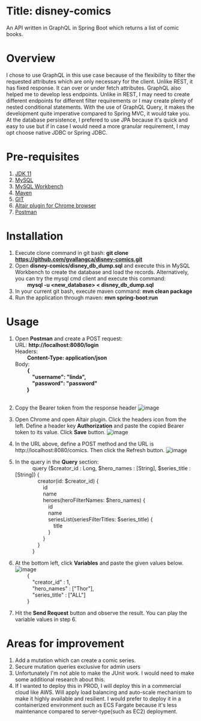 # Title: disney-comics
An API written in GraphQL in Spring Boot which returns a list of comic books.

# Overview
I chose to use GraphQL in this use case because of the flexibility to filter the requested attributes which are only necessary for the client. Unlike REST, it has fixed response. It can over or under fetch attributes.
GraphQL also helped me to develop less endpoints. Unlike in REST, I may need to create different endpoints for different filter requirements or I may create plenty of nested conditional statements. 
With the use of GraphQL Query, it makes the development quite imperative compared to Spring MVC, it would take you.
At the database persistence, I prefered to use JPA  because it's quick and easy to use but if in case I would need a more granular requirement, I may opt choose native JDBC or Spring JDBC.

# Pre-requisites
1. <a href="https://www.oracle.com/java/technologies/javase/jdk11-archive-downloads.html">JDK 11</a>
2. <a href="https://dev.mysql.com/downloads/installer/">MySQL</a>
3. <a href="https://dev.mysql.com/downloads/workbench/">MySQL Workbench</a>
4. <a href="https://maven.apache.org/download.cgi">Maven</a>
5. <a href="https://git-scm.com/download/win">GIT</a>
6. <a href="https://chrome.google.com/webstore/detail/altair-graphql-client/flnheeellpciglgpaodhkhmapeljopja?hl=en">Altair plugin for Chrome browser</a>
7. <a href="https://www.postman.com/downloads/">Postman</a>

# Installation
1. Execute clone command in git bash: 
      **git clone https://github.com/gvallangca/disney-comics.git**
2. Open **disney-comics/disney_db_dump.sql** and execute this in MySQL Workbench to create the database and load the records. 
  Alternatively, you can try the mysql cmd client and execute this command:<br>&emsp;&emsp;
  <b>mysql -u <user> <new_database> < disney_db_dump.sql</b>
3. In your current git bash, execute maven command:
      <b>mvn clean package</b>
4. Run the application through maven:
      **mvn spring-boot:run**
      
# Usage
1. Open <b>Postman</b> and create a POST request:<br>
      URL: **http://localhost:8080/login<br>**
      Headers:<br>&emsp;&emsp;
        **Content-Type: application/json<br>**
      Body:<br>&emsp;&emsp;
        **{<br>&emsp;&emsp;&emsp;
            "username": "linda",<br>&emsp;&emsp;&emsp;
            "password": "password"<br>&emsp;&emsp;
        }<br>**&emsp;&emsp;

2. Copy the Bearer token from the response header
  ![image](https://user-images.githubusercontent.com/13655665/190052936-c906ce87-0846-4558-8f94-4b1b40ad8757.png)
3. Open Chrome and open Altair plugin. Click the headers icon from the left. Define a header key <b>Authorization</b> and paste the copied Bearer token to its value. Click <b>Save</b> button.
  ![image](https://user-images.githubusercontent.com/13655665/190053306-93a065f9-629a-4e88-ae18-1744e32825c4.png)
4. In the URL above, define a POST method and the URL is http://localhost:8080/comics. Then click the Refresh button.
  ![image](https://user-images.githubusercontent.com/13655665/190054294-1948c736-ed1d-41f6-9ba7-70c92201fd3a.png)
5. In the query in the <b>Query</b> section:<br>&emsp;&emsp;&emsp;
	query ($creator_id : Long, $hero_names : [String], $series_title : [String]) {<br>&emsp;&emsp;&emsp;&emsp;
		creator(id: $creator_id) {<br>&emsp;&emsp;&emsp;&emsp;&emsp;
			id<br>&emsp;&emsp;&emsp;&emsp;&emsp;
			name<br>&emsp;&emsp;&emsp;&emsp;&emsp;
			heroes(heroFilterNames: $hero_names) {<br>&emsp;&emsp;&emsp;&emsp;&emsp;&emsp;
				id<br>&emsp;&emsp;&emsp;&emsp;&emsp;&emsp;
				name<br>&emsp;&emsp;&emsp;&emsp;&emsp;&emsp;
				seriesList(seriesFilterTitles: $series_title) {<br>&emsp;&emsp;&emsp;&emsp;&emsp;&emsp;&emsp;
					title<br>&emsp;&emsp;&emsp;&emsp;&emsp;&emsp;
				}<br>&emsp;&emsp;&emsp;&emsp;&emsp;
			}<br>&emsp;&emsp;&emsp;&emsp;
		}<br>&emsp;&emsp;&emsp;
	}
6. At the bottom left, click <b>Variables</b> and paste the given values below.
  ![image](https://user-images.githubusercontent.com/13655665/190054576-356e25fb-63c2-4d0d-8427-981adb6d8d11.png)<br>&emsp;&emsp;
    {<br>&emsp;&emsp;&emsp;
    "creator_id" : 1,<br>&emsp;&emsp;&emsp;
    "hero_names" : ["Thor"],<br>&emsp;&emsp;&emsp;
    "series_title" : ["ALL"]<br>&emsp;&emsp;
    }
7. Hit the <b>Send Request</b> button and observe the result. You can play the variable values in step 6.

# Areas for improvement
1. Add a mutation which can create a comic series.
2. Secure mutation queries exclusive for admin users
3. Unfortunately I'm not able to make the JUnit work. I would need to make some additional research about this.
4. If I wanted to deploy this in PROD, I will deploy this in a commercial cloud like AWS. Will apply load balancing and auto-scale mechanism to make it highly available and resilient. I would prefer to deploy it in a containerized environment such as ECS Fargate because it's less maintenance compared to server-type(such as EC2) deployment.
